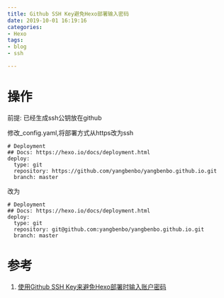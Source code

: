 ```yaml
---
title: Github SSH Key避免Hexo部署输入密码
date: 2019-10-01 16:19:16
categories:
- Hexo
tags:
- blog
- ssh

---
```

# 操作
前提: 已经生成ssh公钥放在github

修改_config.yaml,将部署方式从https改为ssh
    
    # Deployment
    ## Docs: https://hexo.io/docs/deployment.html
    deploy:
      type: git
      repository: https://github.com/yangbenbo/yangbenbo.github.io.git
      branch: master
      
改为

    # Deployment
    ## Docs: https://hexo.io/docs/deployment.html
    deploy:
      type: git
      repository: git@github.com:yangbenbo/yangbenbo.github.io.git
      branch: master            
      
# 参考
1. [使用Github SSH Key来避免Hexo部署时输入账户密码](https://www.cnblogs.com/yaoel/p/5381826.html)      